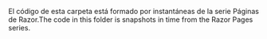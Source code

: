 <span data-ttu-id="2b6b6-101">El código de esta carpeta está formado por instantáneas de la serie Páginas de Razor.</span><span class="sxs-lookup"><span data-stu-id="2b6b6-101">The code in this folder is snapshots in time from the Razor Pages series.</span></span>
